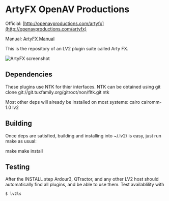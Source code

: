 ArtyFX OpenAV Productions
=========================

Official: [http://openavproductions.com/artyfx](http://openavproductions.com/artyfx)

Manual: [ArtyFX Manual](http://openavproductions.com/artyfx/manual.md)

This is the repository of an LV2 plugin suite called Arty FX.

![ArtyFX screenshot](http://raw.githubusercontent.com/harryhaaren/openAV-ArtyFX/master/screenshots/artyfx_1.1.png "ArtyFX 1.1 screenshot")


Dependencies
------------
These plugins use NTK for thier interfaces. NTK can be obtained using
git clone git://git.tuxfamily.org/gitroot/non/fltk.git ntk

Most other deps will already be installed on most systems:
cairo
cairomm-1.0
lv2


Building
--------
Once deps are satisfied, building and installing into ~/.lv2/ is easy,
just run make as usual:

make
make install


Testing
-------
After the INSTALL step Ardour3, QTractor, and any other LV2 host should
automatically find all plugins, and be able to use them. Test availablility
with 
```
$ lv2ls
```
